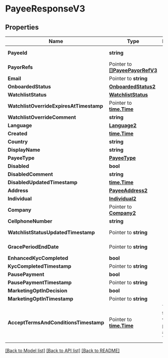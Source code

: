 # PayeeResponseV3

## Properties

Name | Type | Description | Notes
------------ | ------------- | ------------- | -------------
**PayeeId** | **string** |  | [optional] [readonly] 
**PayorRefs** | Pointer to [**[]PayeePayorRefV3**](PayeePayorRefV3.md) |  | [optional] [readonly] 
**Email** | Pointer to **string** |  | [optional] 
**OnboardedStatus** | [**OnboardedStatus2**](OnboardedStatus_2.md) |  | [optional] 
**WatchlistStatus** | [**WatchlistStatus**](WatchlistStatus.md) |  | [optional] 
**WatchlistOverrideExpiresAtTimestamp** | Pointer to [**time.Time**](time.Time.md) |  | [optional] 
**WatchlistOverrideComment** | **string** |  | [optional] 
**Language** | [**Language2**](Language_2.md) |  | [optional] 
**Created** | [**time.Time**](time.Time.md) |  | [optional] 
**Country** | **string** |  | [optional] 
**DisplayName** | **string** |  | [optional] 
**PayeeType** | [**PayeeType**](PayeeType.md) |  | [optional] 
**Disabled** | **bool** |  | [optional] 
**DisabledComment** | **string** |  | [optional] 
**DisabledUpdatedTimestamp** | [**time.Time**](time.Time.md) |  | [optional] 
**Address** | [**PayeeAddress2**](PayeeAddress_2.md) |  | [optional] 
**Individual** | [**Individual2**](Individual_2.md) |  | [optional] 
**Company** | Pointer to [**Company2**](Company_2.md) |  | [optional] 
**CellphoneNumber** | **string** |  | [optional] 
**WatchlistStatusUpdatedTimestamp** | Pointer to **string** |  | [optional] [readonly] 
**GracePeriodEndDate** | Pointer to **string** |  | [optional] [readonly] 
**EnhancedKycCompleted** | **bool** |  | [optional] 
**KycCompletedTimestamp** | Pointer to **string** |  | [optional] 
**PausePayment** | **bool** |  | [optional] 
**PausePaymentTimestamp** | Pointer to **string** |  | [optional] 
**MarketingOptInDecision** | **bool** |  | [optional] 
**MarketingOptInTimestamp** | Pointer to **string** |  | [optional] 
**AcceptTermsAndConditionsTimestamp** | Pointer to [**time.Time**](time.Time.md) | The timestamp when the payee last accepted T&amp;Cs | [optional] [readonly] 

[[Back to Model list]](../README.md#documentation-for-models) [[Back to API list]](../README.md#documentation-for-api-endpoints) [[Back to README]](../README.md)


